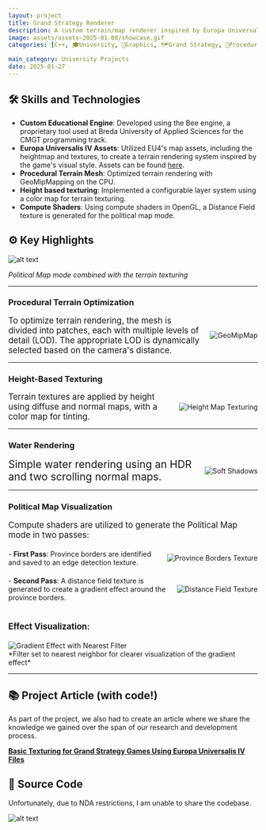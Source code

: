 ```yaml
---
layout: project
title: Grand Strategy Renderer
description: A custom terrain/map renderer inspired by Europa Universalis IV, featuring procedural terrain generation, height-based texturing, and province map visualization. 
image: assets/assets-2025-01-08/showcase.gif
categories: [C++, 🎓University, 🎨Graphics, 🗺️Grand Strategy, 🔀Procedural Generation, 👤Solo Project]

main_category: University Projects
date: 2025-01-27
---
```




## 🛠️ Skills and Technologies

- **Custom Educational Engine**: Developed using the Bee engine, a proprietary tool used at Breda University of Applied Sciences for the CMGT programming track.
- **Europa Universalis IV Assets**: Utilized EU4's map assets, including the heightmap and textures, to create a terrain rendering system inspired by the game's visual style. Assets can be found [here](https://eu4.paradoxwikis.com/Map_modding).
- **Procedural Terrain Mesh**: Optimized terrain rendering with GeoMipMapping on the CPU.
- **Height based texturing**: Implemented a configurable layer system using a color map for terrain texturing.
- **Compute Shaders**: Using compute shaders in OpenGL, a Distance Field texture is generated for the political map mode.

## ⚙️ Key Highlights

![alt text](/assets/portfolio/2BlockB/week7.png)

_Political Map mode combined with the terrain texturing_

---

### Procedural Terrain Optimization

<div style="display: flex; justify-content: space-between; align-items: center; gap: 20px;">
  <div style="flex: 1; font-size: 1.2em; display: flex; align-items: center;">
  To optimize terrain rendering, the mesh is divided into patches, each with multiple levels of detail (LOD). The appropriate LOD is dynamically selected based on the camera's distance.

  </div>
  <img src="/assets/portfolio/2BlockB/geo.gif" style="flex-shrink: 0; max-width: 50%; object-fit: contain;" alt="GeoMipMap" />
</div>

---

### Height-Based Texturing

<div style="display: flex; justify-content: space-between; align-items: center; gap: 20px;">
  <div style="flex: 1; font-size: 1.2em; display: flex; align-items: center;">
    Terrain textures are applied by height using diffuse and normal maps, with a color map for tinting.
  </div>
  <img src="/assets/assets-2025-01-08/color_map.png" style="flex-shrink: 0; max-width: 50%; object-fit: contain;" alt="Height Map Texturing" />
</div>

---

### Water Rendering

<div style="display: flex; justify-content: space-between; align-items: center; gap: 20px;">
  <div style="flex: 1; font-size: 1.5em; display: flex; align-items: center;">
  Simple water rendering using an HDR and two scrolling normal maps.
  </div>
  <img src="/assets/portfolio/2BlockB/water.gif" style="flex-shrink: 0; max-width: 50%; object-fit: contain;" alt="Soft Shadows" />
</div>

---

### Political Map Visualization

<div style="display: flex; flex-direction: column; gap: 20px;">

  <div style="display: flex; justify-content: space-between; align-items: center; gap: 20px;">
    <div style="flex: 1; font-size: 1.2em; display: flex; align-items: center;">
      Compute shaders are utilized to generate the Political Map mode in two passes:
    </div>
  </div>

  <div style="display: flex; justify-content: space-between; align-items: center; gap: 20px;">
    <div style="flex: 1; font-size: 1em;">
      - <b>First Pass</b>: Province borders are identified and saved to an edge detection texture.
    </div>
    <img src="/assets/assets-2025-01-08/blac_lines.png" style="flex-shrink: 0; max-width: 50%; object-fit: contain;" alt="Province Borders Texture" />
  </div>

  <div style="display: flex; justify-content: space-between; align-items: center; gap: 20px;">
    <div style="flex: 1; font-size: 1em;">
      - <b>Second Pass</b>: A distance field texture is generated to create a gradient effect around the province borders.
    </div>
    <img src="/assets/assets-2025-01-08/DistanceField.png" style="flex-shrink: 0; max-width: 50%; object-fit: contain;" alt="Distance Field Texture" />
  </div>

  <div style="display: flex; flex-direction: column; gap: 10px; margin-top: 20px;">
    <div style="font-size: 1.2em; font-weight: bold;">
      Effect Visualization:
    </div>
    <div>
    </div>
    <img src="/assets/portfolio/2BlockB/gradient_no_filter.png" style="flex-shrink: 0; max-width: 100%; object-fit: contain;" alt="Gradient Effect with Nearest Filter" />
  </div>

</div>
*Filter set to nearest neighbor for clearer visualization of the gradient effect*

---



## 📚 Project Article (with code!)

As part of the project, we also had to create an article where we share the knowledge we gained over the span of our research and development process.

**[Basic Texturing for Grand Strategy Games Using Europa Universalis IV Files](https://tycro-games.github.io/posts/Basic-Texturing-for-Grand-Strategy-Games-Using-Europa-Universalis-IV-Files/)**

## 📂 Source Code

Unfortunately, due to NDA restrictions, I am unable to share the codebase.

![alt text](/assets/portfolio/logo.png)
